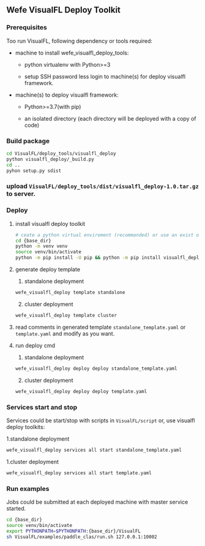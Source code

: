 
## Wefe VisualFL Deploy Toolkit

### Prerequisites

Too run VisualFL, following dependency or tools required:

- machine to install wefe_visualfl_deploy_tools:

    - python virtualenv with Python>=3
    
    - setup SSH password less login to machine(s) for deploy visualfl framework.

- machine(s) to deploy visualfl framework:
    
    - Python>=3.7(with pip)
    
    - an isolated directory (each directory will be deployed with a copy of code)


### Build package

```bash
cd VisualFL/deploy_tools/visualfl_deploy 
python visualfl_deploy/_build.py
cd ..
pyhon setup.py sdist
```
### upload `VisualFL/deploy_tools/dist/visualfl_deploy-1.0.tar.gz` to server.

### Deploy

1. install visualfl deploy toolkit

    ``` bash
    # ceate a python virtual envirement (recommanded) or use an exist one.
    cd {base_dir}
    python -m venv venv
    source venv/bin/activate
    python -m pip install -U pip && python -m pip install visualfl_deploy-1.0.tar.gz
    ```

2. generate deploy template
    
    1) standalone deployment
    ```bash
    wefe_visualfl_deploy template standalone
    ```
   2) cluster deployment
    ```bash
    wefe_visualfl_deploy template cluster
    ```
3. read comments in generated template `standalone_template.yaml` or `template.yaml` and modify as you want.

4. run deploy cmd
    
    1) standalone deployment
    ```bash
    wefe_visualfl_deploy deploy deploy standalone_template.yaml
    ```
   2) cluster deployment
    ```bash
    wefe_visualfl_deploy deploy deploy template.yaml
    ```

### Services start and stop 

Services could be start/stop with scripts in `VisualFL/script` or, use visualfl deploy toolkits:

1.standalone deployment
```bash
wefe_visualfl_deploy services all start standalone_template.yaml
```
1.cluster deployment
```bash
wefe_visualfl_deploy services all start template.yaml
```


### Run examples

Jobs could be submitted at each deployed machine with master service started. 

```bash
cd {base_dir}
source venv/bin/activate
export PYTHONPATH=$PYTHONPATH:{base_dir}/VisualFL
sh VisualFL/examples/paddle_clas/run.sh 127.0.0.1:10002
```
